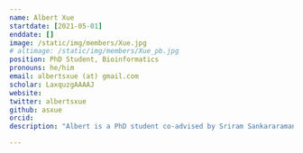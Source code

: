 ```yaml
---
name: Albert Xue
startdate: [2021-05-01]
enddate: []
image: /static/img/members/Xue.jpg
# altimage: /static/img/members/Xue_pb.jpg
position: PhD Student, Bioinformatics
pronouns: he/him
email: albertsxue (at) gmail.com
scholar: LaxquzgAAAAJ
website: 
twitter: albertsxue
github: asxue
orcid: 
description: "Albert is a PhD student co-advised by Sriram Sankararaman. He did his undergrad at Duke in Math & Computer Science, and after graduation fled West to seek his fortune. Albert is interested in developing methods to understand gene regulation and functional genomics. Outside of work, Albert can be found playing chess, distracting other lab members, and staring at the ceiling. Unfortunately, this is often true during work too."

---
```

